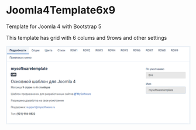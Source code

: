 # Joomla4Template6x9
Template for Joomla 4 with Bootstrap 5

This template has grid with 6 colums and 9rows and other settings


<img align="left" width="*" height="*" src="preview.png">
